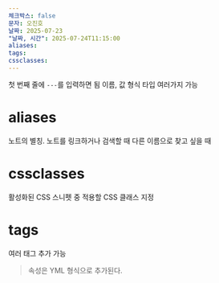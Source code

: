```yaml
---
체크박스: false
문자: 오진호
날짜: 2025-07-23
"날짜, 시간": 2025-07-24T11:15:00
aliases: 
tags: 
cssclasses:
---
```


첫 번째 줄에 `---`를 입력하면 됨
이름, 값 형식
타입 여러가지 가능

# aliases
노트의 별칭. 노트를 링크하거나 검색할 때 다른 이름으로 찾고 싶을 때
# cssclasses
활성화된 CSS 스니펫 중 적용할 CSS 클래스 지정
# tags
여러 태그 추가 가능


> 속성은 YML 형식으로 추가된다.

